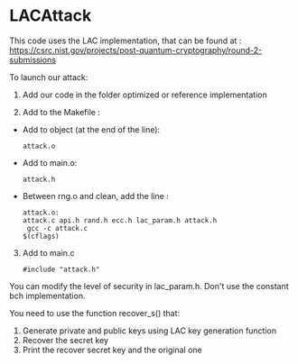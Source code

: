 # LACAttack

This code uses the LAC implementation, that can be found at : https://csrc.nist.gov/projects/post-quantum-cryptography/round-2-submissions

To launch our attack:
1. Add our code in the folder optimized or reference implementation

2. Add to the Makefile :
  * Add to object (at the end of the line): <pre><code>attack.o</code></pre>
  * Add to main.o: <pre><code>attack.h</code></pre> 
  * Between rng.o and clean, add the line : <pre><code>attack.o: attack.c api.h rand.h ecc.h lac_param.h attack.h
<br/>    gcc -c attack.c $(cflags)</code></pre>
3. Add to main.c <pre><code>#include "attack.h"</code></pre>  

You can modify the level of security in lac_param.h. Don't use the constant bch implementation.

You need to use the function recover_s() that:
  1. Generate private and public keys using LAC key generation function
  2. Recover the secret key
  3. Print the recover secret key and the original one
